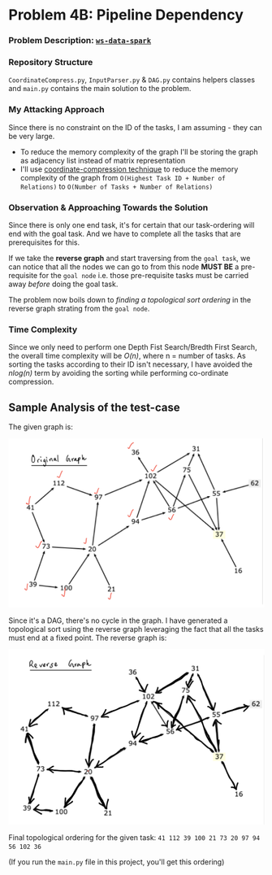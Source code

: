 # Problem 4B: Pipeline Dependency

### Problem Description: [`ws-data-spark`](https://github.com/EQWorks/ws-data-spark)


### Repository Structure

`CoordinateCompress.py`, `InputParser.py` & `DAG.py` contains helpers classes and `main.py` contains the main solution to the problem.


### **My Attacking Approach**


Since there is no constraint on the ID of the tasks, I am assuming - they can be very large. 

+ To reduce the memory complexity of the graph I'll be storing the graph as adjacency list instead of matrix representation
+ I'll use [coordinate-compression technique](https://www.quora.com/What-is-coordinate-compression-and-what-is-it-used-for) to reduce the memory complexity of the graph from `O(Highest Task ID + Number of Relations)` to `O(Number of Tasks + Number of Relations)`

### **Observation & Approaching Towards the Solution**

Since there is only one end task, it's for certain that our task-ordering will end with the goal task. And we have to complete all the tasks that are prerequisites for this.

If we take the **reverse graph** and start traversing from the `goal task`, we can notice that all the nodes we can go to from this node **MUST BE** a pre-requisite for the `goal node` i.e. those pre-requisite tasks must be carried away *before* doing the goal task.

The problem now boils down to *finding a topological sort ordering* in the reverse graph strating from the `goal node`. 

### **Time Complexity**

Since we only need to perform one Depth Fist Search/Bredth First Search, the overall time complexity will be *O(n)*, where n = number of tasks. As sorting the tasks according to their ID isn't necessary, I have avoided the *nlog(n)* term by avoiding the sorting while performing co-ordinate compression.

## Sample Analysis of the test-case

The given graph is: 

![Alt text](forwardGraph.PNG?raw=true "Title")

Since it's a DAG, there's no cycle in the graph. I have generated a topological sort using the reverse graph leveraging the fact that all the tasks must end at a fixed point. The reverse graph is:

![Alt text](reverseGraph.PNG?raw=true "Title")

Final topological ordering for the given task: `41 112 39 100 21 73 20 97 94 56 102 36 `

(If you run the `main.py` file in this project, you'll get this ordering)
